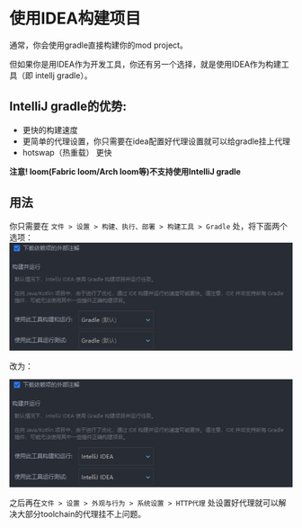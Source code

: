 # 使用IDEA构建项目

通常，你会使用gradle直接构建你的mod project。

但如果你是用IDEA作为开发工具，你还有另一个选择，就是使用IDEA作为构建工具（即 intellj gradle）。

## IntelliJ gradle的优势:

- 更快的构建速度
- 更简单的代理设置，你只需要在idea配置好代理设置就可以给gradle挂上代理
- hotswap（热重载） 更快

**注意! loom(Fabric loom/Arch loom等)不支持使用IntelliJ gradle**

## 用法

你只需要在 ```文件 > 设置 > 构建、执行、部署 > 构建工具 > Gradle``` 处，将下面两个选项：
![Alt text](../assets/images/build/build_setting_before.png)

改为：

![Alt text](../assets/images/build/build_setting_after.png)

之后再在```文件 > 设置 > 外观与行为 > 系统设置 > HTTP代理``` 处设置好代理就可以解决大部分toolchain的代理挂不上问题。